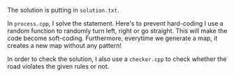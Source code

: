 The solution is putting in `solution.txt`.

In `process.cpp`, I solve the statement. Here's to prevent hard-coding I use a random function to randomly turn left, right or go straight. This will make the code become soft-coding.
Furthermore, everytime we generate a map, it creates a new map without any pattern!

In order to check the solution, I also use a `checker.cpp` to check whether the road violates the given rules or not.